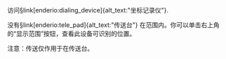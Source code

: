 访问§link[enderio:dialing_device]{alt_text:"坐标记录仪"}.

没有§link[enderio:tele_pad]{alt_text:"传送台"} 在范围内。你可以单击右上角的“显示范围”按钮，查看此设备可识别的位置。

注意：传送仅作用于在传送台。